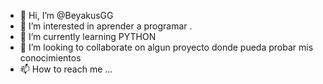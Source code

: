 - 👋 Hi, I’m @BeyakusGG
- 👀 I’m interested in  aprender a programar .
- 🌱 I’m currently learning  PYTHON
- 💞️ I’m looking to collaborate on algun proyecto donde pueda probar mis conocimientos
- 📫 How to reach me ... 

<!---
BeyakusGG/BeyakusGG is a ✨ special ✨ repository because its `README.md` (this file) appears on your GitHub profile.
You can click the Preview link to take a look at your changes.
--->
